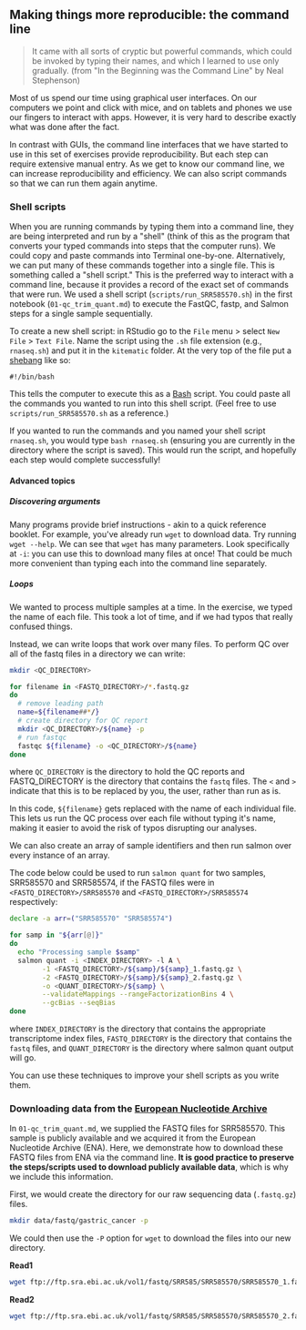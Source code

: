 ## Making things more reproducible: the command line

> It came with all sorts of cryptic but powerful commands, which could be invoked by typing their names, and which I learned to use only gradually. (from "In the Beginning was the Command Line" by Neal Stephenson)

Most of us spend our time using graphical user interfaces.
On our computers we point and click with mice, and on tablets and phones we use our fingers to interact with apps.
However, it is very hard to describe exactly what was done after the fact.

In contrast with GUIs, the command line interfaces that we have started to use in this set of exercises provide reproducibility.
But each step can require extensive manual entry.
As we get to know our command line, we can increase reproducibility and efficiency.
We can also script commands so that we can run them again anytime.

### Shell scripts

When you are running commands by typing them into a command line, they are being interpreted and run by a "shell" (think of this as the program that converts your typed commands into steps that the computer runs).
We could copy and paste commands into Terminal one-by-one.
Alternatively, we can put many of these commands together into a single file.
This is something called a "shell script."
This is the preferred way to interact with a command line, because it provides a record of the exact set of commands that were run.
We used a shell script (`scripts/run_SRR585570.sh`) in the first notebook (`01-qc_trim_quant.md`) to execute the FastQC, fastp, and Salmon steps for a single sample sequentially.

To create a new shell script: in RStudio go to the `File` menu > select `New File` > `Text File`.
Name the script using the `.sh` file extension (e.g., `rnaseq.sh`) and put it in the `kitematic` folder.
At the very top of the file put a [shebang](https://en.wikipedia.org/wiki/Shebang_(Unix)) like so:

```
#!/bin/bash
```

This tells the computer to execute this as a [Bash](https://en.wikipedia.org/wiki/Bash_(Unix_shell)) script.
You could paste all the commands you wanted to run into this shell script.
(Feel free to use `scripts/run_SRR585570.sh` as a reference.)

If you wanted to run the commands and you named your shell script `rnaseq.sh`, you would type `bash rnaseq.sh` (ensuring you are currently in the directory where the script is saved).
This would run the script, and hopefully each step would complete successfully!

#### Advanced topics

##### Discovering arguments

Many programs provide brief instructions - akin to a quick reference booklet.
For example, you've already run `wget` to download data.
Try running `wget --help`.
We can see that `wget` has many parameters.
Look specifically at `-i`: you can use this to download many files at once!
That could be much more convenient than typing each into the command line separately.

##### Loops

We wanted to process multiple samples at a time.
In the exercise, we typed the name of each file.
This took a lot of time, and if we had typos that really confused things.

Instead, we can write loops that work over many files.
To perform QC over all of the fastq files in a directory we can write:

```bash
mkdir <QC_DIRECTORY>

for filename in <FASTQ_DIRECTORY>/*.fastq.gz
do
  # remove leading path
  name=${filename##*/}
  # create directory for QC report
  mkdir <QC_DIRECTORY>/${name} -p
  # run fastqc
  fastqc ${filename} -o <QC_DIRECTORY>/${name}
done
```

where `QC_DIRECTORY` is the directory to hold the QC reports and FASTQ_DIRECTORY is the directory that contains the `fastq` files.
The `<` and `>` indicate that this is to be replaced by you, the user, rather than run as is.

In this code, `${filename}` gets replaced with the name of each individual file.
This lets us run the QC process over each file without typing it's name, making it easier to avoid the risk of typos disrupting our analyses.

We can also create an array of sample identifiers and then run salmon over every instance of an array.

The code below could be used to run `salmon quant` for two samples, SRR585570 and SRR585574, if the FASTQ files were in `<FASTQ_DIRECTORY>/SRR585570` and `<FASTQ_DIRECTORY>/SRR585574` respectively:

```bash
declare -a arr=("SRR585570" "SRR585574")

for samp in "${arr[@]}"
do
  echo "Processing sample $samp"
  salmon quant -i <INDEX_DIRECTORY> -l A \
        -1 <FASTQ_DIRECTORY>/${samp}/${samp}_1.fastq.gz \
        -2 <FASTQ_DIRECTORY>/${samp}/${samp}_2.fastq.gz \
        -o <QUANT_DIRECTORY>/${samp} \
        --validateMappings --rangeFactorizationBins 4 \
        --gcBias --seqBias
done
```

where `INDEX_DIRECTORY` is the directory that contains the appropriate transcriptome index files, `FASTQ_DIRECTORY` is the directory that contains the `fastq` files, and `QUANT_DIRECTORY` is the directory where salmon quant output will go.

You can use these techniques to improve your shell scripts as you write them.

### Downloading data from the [European Nucleotide Archive](https://www.ebi.ac.uk/ena)

In `01-qc_trim_quant.md`, we supplied the FASTQ files for SRR585570.
This sample is publicly available and we acquired it from the European Nucleotide Archive (ENA).
Here, we demonstrate how to download these FASTQ files from ENA via the command line.
**It is good practice to preserve the steps/scripts used to download publicly available data**, which is why we include this information.  

First, we would create the directory for our raw sequencing data (`.fastq.gz`) files.

```bash
mkdir data/fastq/gastric_cancer -p
```

We could then use the `-P` option for `wget` to download the files into our new directory.

**Read1**

```bash
wget ftp://ftp.sra.ebi.ac.uk/vol1/fastq/SRR585/SRR585570/SRR585570_1.fastq.gz -P data/fastq/gastric_cancer
```
**Read2**

```bash
wget ftp://ftp.sra.ebi.ac.uk/vol1/fastq/SRR585/SRR585570/SRR585570_2.fastq.gz -P data/fastq/gastric_cancer
```